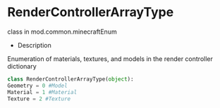 # RenderControllerArrayType 

class in mod.common.minecraftEnum 

- Description 

Enumeration of materials, textures, and models in the render controller dictionary 

```python 
class RenderControllerArrayType(object): 
Geometry = 0 #Model 
Material = 1 #Material 
Texture = 2 #Texture 

``` 

